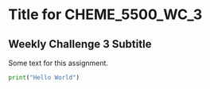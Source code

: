 # Title for CHEME_5500_WC_3
## Weekly Challenge 3 Subtitle
Some text for this assignment.
```python
print("Hello World")
```
